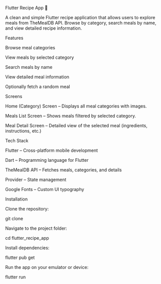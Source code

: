 Flutter Recipe App 🍲

A clean and simple Flutter recipe application that allows users to explore meals from TheMealDB API. Browse by category, search meals by name, and view detailed recipe information.

Features

Browse meal categories

View meals by selected category

Search meals by name

View detailed meal information

Optionally fetch a random meal

Screens

Home (Category) Screen – Displays all meal categories with images.

Meals List Screen – Shows meals filtered by selected category.

Meal Detail Screen – Detailed view of the selected meal (ingredients, instructions, etc.)

Tech Stack

Flutter – Cross-platform mobile development

Dart – Programming language for Flutter

TheMealDB API – Fetches meals, categories, and details

Provider – State management

Google Fonts – Custom UI typography

Installation

Clone the repository:

git clone <your-repo-link>


Navigate to the project folder:

cd flutter_recipe_app


Install dependencies:

flutter pub get


Run the app on your emulator or device:

flutter run
